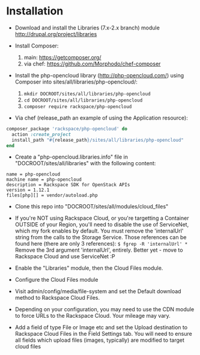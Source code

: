 Installation
===============

- Download and install the Libraries (7.x-2.x branch) module
  http://drupal.org/project/libraries

- Install Composer:
  1. main: https://getcomposer.org/
  2. via chef: https://github.com/Morphodo/chef-composer

- Install the php-opencloud library (http://php-opencloud.com/) using Composer
  into sites/all/libraries/php-opencloud/:
  1. ```mkdir DOCROOT/sites/all/libraries/php-opencloud```
  2. ```cd DOCROOT/sites/all/libraries/php-opencloud```
  3. ```composer require rackspace/php-opencloud```

- Via chef (release_path an example of using the Application resource):

```ruby
composer_package 'rackspace/php-opencloud' do
  action :create_project
  install_path "#{release_path}/sites/all/libraries/php-opencloud"
end
```

- Create a "php-opencloud.libraries.info" file in "DOCROOT/sites/all/libraries" with the following content:

```
name = php-opencloud
machine name = php-opencloud
description = Rackspace SDK for OpenStack APIs
version = 1.12.1
files[php][] = vendor/autoload.php
```

- Clone this repo into "DOCROOT/sites/all/modules/cloud_files"

- If you're NOT using Rackspace Cloud, or you're targetting a Container OUTSIDE of your Region, you'll need to disable the use of ServiceNet, which my fork enables by default. You must remove the 'internalUrl' string from the calls to the Storage Service. Those references can be found here (there are only 3 references): ```$ fgrep -R 'internalUrl' *``` Remove the 3rd argument 'internalUrl', entirely. Better yet - move to Rackspace Cloud and use ServiceNet :P

- Enable the "Libraries" module, then the Cloud Files module.

- Configure the Cloud Files module

- Visit admin/config/media/file-system and set the Default download method to
  Rackspace Cloud Files.

- Depending on your configuration, you may need to use the CDN module to force URLs to the Rackspace Cloud. Your mileage may vary.

- Add a field of type File or Image etc and set the Upload destination to Rackspace Cloud Files in the Field Settings tab. You will need to ensure all fields which upload files (images, typically) are modified to target cloud files
